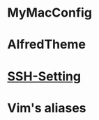# MyMacConfig

# AlfredTheme

# [SSH-Setting](https://github.com/linonon/MyMacConfig/blob/main/doc/ssh.md)

# Vim's aliases